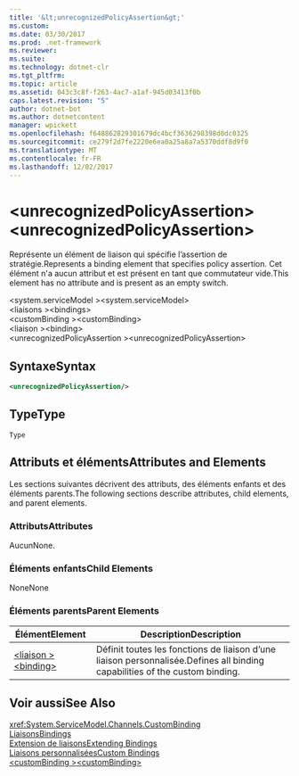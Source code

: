 ```yaml
---
title: '&lt;unrecognizedPolicyAssertion&gt;'
ms.custom: 
ms.date: 03/30/2017
ms.prod: .net-framework
ms.reviewer: 
ms.suite: 
ms.technology: dotnet-clr
ms.tgt_pltfrm: 
ms.topic: article
ms.assetid: 043c3c8f-f263-4ac7-a1af-945d03413f0b
caps.latest.revision: "5"
author: dotnet-bot
ms.author: dotnetcontent
manager: wpickett
ms.openlocfilehash: f648862829301679dc4bcf3636298398d0dc0325
ms.sourcegitcommit: ce279f2d7fe2220e6ea0a25a8a7a5370ddf8d9f0
ms.translationtype: MT
ms.contentlocale: fr-FR
ms.lasthandoff: 12/02/2017
---
```

# <a name="ltunrecognizedpolicyassertiongt"></a><span data-ttu-id="96e18-102">&lt;unrecognizedPolicyAssertion&gt;</span><span class="sxs-lookup"><span data-stu-id="96e18-102">&lt;unrecognizedPolicyAssertion&gt;</span></span>
<span data-ttu-id="96e18-103">Représente un élément de liaison qui spécifie l’assertion de stratégie.</span><span class="sxs-lookup"><span data-stu-id="96e18-103">Represents a binding element that specifies policy assertion.</span></span> <span data-ttu-id="96e18-104">Cet élément n'a aucun attribut et est présent en tant que commutateur vide.</span><span class="sxs-lookup"><span data-stu-id="96e18-104">This element has no attribute and is present as an empty switch.</span></span>  
  
 <span data-ttu-id="96e18-105">\<system.serviceModel ></span><span class="sxs-lookup"><span data-stu-id="96e18-105">\<system.serviceModel></span></span>  
<span data-ttu-id="96e18-106">\<liaisons ></span><span class="sxs-lookup"><span data-stu-id="96e18-106">\<bindings></span></span>  
<span data-ttu-id="96e18-107">\<customBinding ></span><span class="sxs-lookup"><span data-stu-id="96e18-107">\<customBinding></span></span>  
<span data-ttu-id="96e18-108">\<liaison ></span><span class="sxs-lookup"><span data-stu-id="96e18-108">\<binding></span></span>  
<span data-ttu-id="96e18-109">\<unrecognizedPolicyAssertion ></span><span class="sxs-lookup"><span data-stu-id="96e18-109">\<unrecognizedPolicyAssertion></span></span>  
  
## <a name="syntax"></a><span data-ttu-id="96e18-110">Syntaxe</span><span class="sxs-lookup"><span data-stu-id="96e18-110">Syntax</span></span>  
  
```xml  
<unrecognizedPolicyAssertion/>  
```  
  
## <a name="type"></a><span data-ttu-id="96e18-111">Type</span><span class="sxs-lookup"><span data-stu-id="96e18-111">Type</span></span>  
 `Type`  
  
## <a name="attributes-and-elements"></a><span data-ttu-id="96e18-112">Attributs et éléments</span><span class="sxs-lookup"><span data-stu-id="96e18-112">Attributes and Elements</span></span>  
 <span data-ttu-id="96e18-113">Les sections suivantes décrivent des attributs, des éléments enfants et des éléments parents.</span><span class="sxs-lookup"><span data-stu-id="96e18-113">The following sections describe attributes, child elements, and parent elements.</span></span>  
  
### <a name="attributes"></a><span data-ttu-id="96e18-114">Attributs</span><span class="sxs-lookup"><span data-stu-id="96e18-114">Attributes</span></span>  
 <span data-ttu-id="96e18-115">Aucun</span><span class="sxs-lookup"><span data-stu-id="96e18-115">None.</span></span>  
  
### <a name="child-elements"></a><span data-ttu-id="96e18-116">Éléments enfants</span><span class="sxs-lookup"><span data-stu-id="96e18-116">Child Elements</span></span>  
 <span data-ttu-id="96e18-117">None</span><span class="sxs-lookup"><span data-stu-id="96e18-117">None</span></span>  
  
### <a name="parent-elements"></a><span data-ttu-id="96e18-118">Éléments parents</span><span class="sxs-lookup"><span data-stu-id="96e18-118">Parent Elements</span></span>  
  
|<span data-ttu-id="96e18-119">Élément</span><span class="sxs-lookup"><span data-stu-id="96e18-119">Element</span></span>|<span data-ttu-id="96e18-120">Description</span><span class="sxs-lookup"><span data-stu-id="96e18-120">Description</span></span>|  
|-------------|-----------------|  
|[<span data-ttu-id="96e18-121">\<liaison ></span><span class="sxs-lookup"><span data-stu-id="96e18-121">\<binding></span></span>](../../../../../docs/framework/misc/binding.md)|<span data-ttu-id="96e18-122">Définit toutes les fonctions de liaison d’une liaison personnalisée.</span><span class="sxs-lookup"><span data-stu-id="96e18-122">Defines all binding capabilities of the custom binding.</span></span>|  
  
## <a name="see-also"></a><span data-ttu-id="96e18-123">Voir aussi</span><span class="sxs-lookup"><span data-stu-id="96e18-123">See Also</span></span>  
 <xref:System.ServiceModel.Channels.CustomBinding>  
 [<span data-ttu-id="96e18-124">Liaisons</span><span class="sxs-lookup"><span data-stu-id="96e18-124">Bindings</span></span>](../../../../../docs/framework/wcf/bindings.md)  
 [<span data-ttu-id="96e18-125">Extension de liaisons</span><span class="sxs-lookup"><span data-stu-id="96e18-125">Extending Bindings</span></span>](../../../../../docs/framework/wcf/extending/extending-bindings.md)  
 [<span data-ttu-id="96e18-126">Liaisons personnalisées</span><span class="sxs-lookup"><span data-stu-id="96e18-126">Custom Bindings</span></span>](../../../../../docs/framework/wcf/extending/custom-bindings.md)  
 [<span data-ttu-id="96e18-127">\<customBinding ></span><span class="sxs-lookup"><span data-stu-id="96e18-127">\<customBinding></span></span>](../../../../../docs/framework/configure-apps/file-schema/wcf/custombinding.md)
